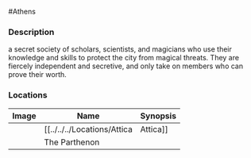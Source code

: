 #Athens 
### Description
a secret society of scholars, scientists, and magicians who use their knowledge and skills to protect the city from magical threats. They are fiercely independent and secretive, and only take on members who can prove their worth.

### Locations

| Image | Name                  | Synopsis |
| ----- | --------------------- | -------- |
|       | [[../../../Locations/Attica|Attica]] |          |
|       | The Parthenon    |          |